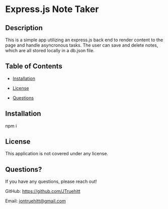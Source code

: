  # Express.js Note Taker

  ## Description
   This is a simple app utilizing an express.js back end to render content to the page and handle asyncronous tasks. The user can save and delete notes, which are all stored locally in a db.json file. 
  
  ## Table of Contents
  
  * [Installation](#installation)
  
  * [License](#license)
  
  * [Questions](#questions)
  
  ## Installation
  npm i
  
## License
This application is not covered under any license.

  ## Questions?
  If you have any questions, please reach out!
  
GitHub: https://github.com/JTruehitt

Email: [jontruehitt@gmail.com](mailto:jontruehitt@gmail.com)
